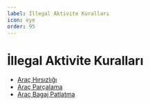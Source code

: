 ```yaml
---
label: İllegal Aktivite Kuralları
icon: eye
order: 95
---
```


# İllegal Aktivite Kuralları

- [Araç Hırsızlığı](/rules/illegal/vehicle-steal.md)
- [Araç Parçalama](/rules/illegal/vehicle-junk.md)
- [Araç Bagaj Patlatma](/rules/illegal/vehicle-trunk.md)
